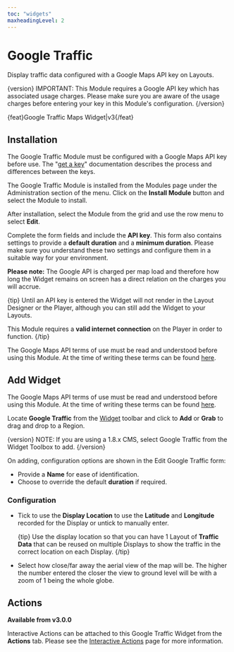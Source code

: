 ```yaml
---
toc: "widgets"
maxheadingLevel: 2
---
```


# Google Traffic

Display traffic data configured with a Google Maps API key on Layouts.

{version}
IMPORTANT: This Module requires a Google API key which has associated usage charges. Please make sure you are aware of the usage charges before entering your key in this Module's configuration.
{/version}

{feat}Google Traffic Maps Widget|v3{/feat}

## Installation

The Google Traffic Module must be configured with a Google Maps API key before use. The "[get a key](https://developers.google.com/maps/documentation/javascript/get-api-key)" documentation describes the process and differences between the keys.

The Google Traffic Module is installed from the Modules page under the Administration section of the menu. Click on the **Install Module** button and select the Module to install.

After installation, select the Module from the grid and use the row menu to select **Edit**.

Complete the form fields and include the **API key**. This form also contains settings to provide a **default duration** and a **minimum duration**. Please make sure you understand these two settings and configure them in a suitable way for your environment.

**Please note:** The Google API is charged per map load and therefore how long the Widget remains on screen has a direct relation on the charges you will accrue.

{tip}
Until an API key is entered the Widget will not render in the Layout Designer or the Player, although you can still add the Widget to your Layouts.

This Module requires a **valid internet connection** on the Player in order to function.
{/tip}

The Google Maps API terms of use must be read and understood before using this Module. At the time of writing these terms can be found [here](https://developers.google.com/maps/terms).

## Add Widget

The Google Maps API terms of use must be read and understood before using this Module. At the time of writing these terms can be found [here](https://developers.google.com/maps/terms).

Locate **Google Traffic** from the [Widget](layouts_widgets.html) toolbar and click to **Add** or **Grab** to drag and drop to a Region. 

{version}
NOTE: If you are using a 1.8.x CMS, select Google Traffic from the Widget Toolbox to add. 
{/version}

On adding, configuration options are shown in the Edit Google Traffic form:

- Provide a **Name** for ease of identification.
- Choose to override the default **duration** if required.

### Configuration

- Tick to use the **Display Location** to use the **Latitude** and **Longitude** recorded for the Display or untick to manually enter.

  {tip}
  Use the display location so that you can have 1 Layout of **Traffic Data** that can be reused on multiple Displays to show the traffic in the correct location on each Display.
  {/tip}

- Select how close/far away the aerial view of the map will be. The higher the number entered the closer the view to ground level will be with a zoom of 1 being the whole globe.

## Actions

**Available from v3.0.0**

Interactive Actions can be attached to this Google Traffic Widget from the **Actions** tab. Please see the [Interactive Actions](layouts_interactive_actions.html) page for more information.
